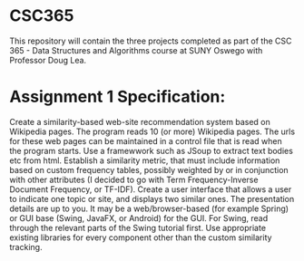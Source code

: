 # CSC365
This repository will contain the three projects completed as part of the CSC 365 - Data Structures and Algorithms course at SUNY Oswego with Professor Doug Lea.

# Assignment 1 Specification:
Create a similarity-based web-site recommendation system based on Wikipedia pages.
The program reads 10 (or more) Wikipedia pages. The urls for these web pages can be maintained in a control file that is read when the program starts. Use a framewwork such as JSoup to extract text bodies etc from html.
Establish a similarity metric, that must include information based on custom frequency tables, possibly weighted by or in conjunction with other attributes (I decided to go with Term Frequency-Inverse Document Frequency, or TF-IDF).
Create a user interface that allows a user to indicate one topic or site, and displays two similar ones. The presentation details are up to you. It may be a web/browser-based (for example Spring) or GUI base (Swing, JavaFX, or Android) for the GUI. For Swing, read through the relevant parts of the Swing tutorial first.
Use appropriate existing libraries for every component other than the custom similarity tracking.
